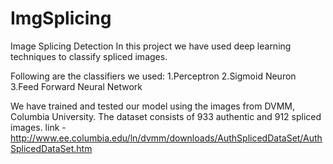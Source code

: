 # ImgSplicing
Image Splicing Detection
In this project we have used deep learning techniques to classify spliced images. 

Following are the classifiers we used:
1.Perceptron
2.Sigmoid Neuron
3.Feed Forward Neural Network

We have trained and tested our model using the images from DVMM, Columbia University.
The dataset consists of 933 authentic and 912 spliced images.
link - http://www.ee.columbia.edu/ln/dvmm/downloads/AuthSplicedDataSet/AuthSplicedDataSet.htm

